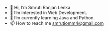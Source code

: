 - 👋 Hi, I’m Smruti Ranjan Lenka.
- 👀 I’m interested in Web Development.
- 🌱 I’m currently learning Java and Python.
- 📫 How to reach me <smrutiomm4@gmail.com>

<!---
SmrutiRanjan-L/SmrutiRanjan-L is a ✨ special ✨ repository because its `README.md` (this file) appears on your GitHub profile.
You can click the Preview link to take a look at your changes.
--->
